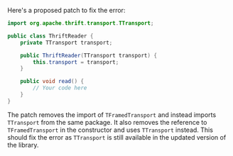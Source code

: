 Here's a proposed patch to fix the error:
```java
import org.apache.thrift.transport.TTransport;

public class ThriftReader {
    private TTransport transport;

    public ThriftReader(TTransport transport) {
        this.transport = transport;
    }

    public void read() {
        // Your code here
    }
}
```
The patch removes the import of `TFramedTransport` and instead imports `TTransport` from the same package. It also removes the reference to `TFramedTransport` in the constructor and uses `TTransport` instead. This should fix the error as `TTransport` is still available in the updated version of the library.
